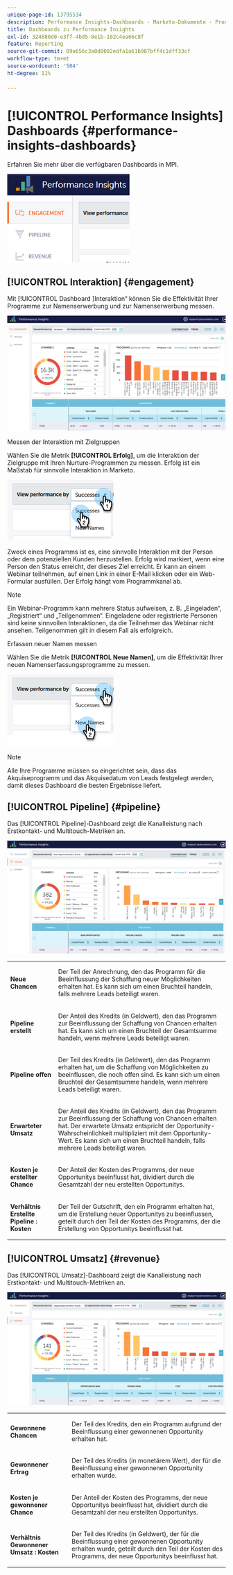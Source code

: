 ```yaml
---
unique-page-id: 13795534
description: Performance Insights-Dashboards - Marketo-Dokumente - Produktdokumentation
title: Dashboards zu Performance Insights
exl-id: 324880d0-e3ff-4bd5-8e1b-102c4ea66c8f
feature: Reporting
source-git-commit: 09a656c3a0d0002edfa1a61b987bff4c1dff33cf
workflow-type: tm+mt
source-wordcount: '504'
ht-degree: 11%

---
```


# [!UICONTROL Performance Insights] Dashboards {#performance-insights-dashboards}

Erfahren Sie mehr über die verfügbaren Dashboards in MPI.

![](assets/1-4.png)

## [!UICONTROL Interaktion] {#engagement}

Mit [!UICONTROL  Dashboard ]Interaktion“ können Sie die Effektivität Ihrer Programme zur Namenserwerbung und zur Namenserwerbung messen.

![](assets/two-3.png)

Messen der Interaktion mit Zielgruppen

Wählen Sie die Metrik **[!UICONTROL Erfolg]**, um die Interaktion der Zielgruppe mit Ihren Nurture-Programmen zu messen. Erfolg ist ein Maßstab für sinnvolle Interaktion in Marketo.

![](assets/3-4.png)

Zweck eines Programms ist es, eine sinnvolle Interaktion mit der Person oder dem potenziellen Kunden herzustellen. Erfolg wird markiert, wenn eine Person den Status erreicht, der dieses Ziel erreicht. Er kann an einem Webinar teilnehmen, auf einen Link in einer E-Mail klicken oder ein Web-Formular ausfüllen. Der Erfolg hängt vom Programmkanal ab.

>[!NOTE]
>
>Ein Webinar-Programm kann mehrere Status aufweisen, z. B. „Eingeladen“, „Registriert“ und „Teilgenommen“. Eingeladene oder registrierte Personen sind keine sinnvollen Interaktionen, da die Teilnehmer das Webinar nicht ansehen. Teilgenommen gilt in diesem Fall als erfolgreich.

Erfassen neuer Namen messen

Wählen Sie die Metrik **[!UICONTROL Neue Namen]**, um die Effektivität Ihrer neuen Namenserfassungsprogramme zu messen.

![](assets/4-3.png)

>[!NOTE]
>
>Alle Ihre Programme müssen so eingerichtet sein, dass das Akquiseprogramm und das Akquisedatum von Leads festgelegt werden, damit dieses Dashboard die besten Ergebnisse liefert.

## [!UICONTROL Pipeline] {#pipeline}

Das [!UICONTROL Pipeline]-Dashboard zeigt die Kanalleistung nach Erstkontakt- und Multitouch-Metriken an.

![](assets/five-1.png)

<table>
 <tbody>
  <tr>
   <td><p><strong><span class="uicontrol">Neue Chancen</span></strong></p></td>
   <td><p>Der Teil der Anrechnung, den das Programm für die Beeinflussung der Schaffung neuer Möglichkeiten erhalten hat. Es kann sich um einen Bruchteil handeln, falls mehrere Leads beteiligt waren.</p></td>
  </tr>
  <tr>
   <td><p><strong><span class="uicontrol">Pipeline erstellt</span></strong></p></td>
   <td><p>Der Anteil des Kredits (in Geldwert), den das Programm zur Beeinflussung der Schaffung von Chancen erhalten hat. Es kann sich um einen Bruchteil der Gesamtsumme handeln, wenn mehrere Leads beteiligt waren.</p></td>
  </tr>
  <tr>
   <td><p><strong><span class="uicontrol">Pipeline offen</span></strong></p></td>
   <td><p>Der Teil des Kredits (in Geldwert), den das Programm erhalten hat, um die Schaffung von Möglichkeiten zu beeinflussen, die noch offen sind. Es kann sich um einen Bruchteil der Gesamtsumme handeln, wenn mehrere Leads beteiligt waren.</p></td>
  </tr>
  <tr>
   <td><p><strong><span class="uicontrol">Erwarteter Umsatz</span></strong></p></td>
   <td><p>Der Anteil des Kredits (in Geldwert), den das Programm zur Beeinflussung der Schaffung von Chancen erhalten hat. Der erwartete Umsatz entspricht der Opportunity-Wahrscheinlichkeit multipliziert mit dem Opportunity-Wert. Es kann sich um einen Bruchteil handeln, falls mehrere Leads beteiligt waren.</p></td>
  </tr>
  <tr>
   <td><p><strong><span class="uicontrol">Kosten je erstellter Chance</span></strong></p></td>
   <td><p>Der Anteil der Kosten des Programms, der neue Opportunitys beeinflusst hat, dividiert durch die Gesamtzahl der neu erstellten Opportunitys.</p></td>
  </tr>
  <tr>
   <td><p><strong><span class="uicontrol">Verhältnis Erstellte Pipeline : Kosten</span></strong></p></td>
   <td><p>Der Teil der Gutschrift, den ein Programm erhalten hat, um die Erstellung neuer Opportunitys zu beeinflussen, geteilt durch den Teil der Kosten des Programms, der die Erstellung von Opportunitys beeinflusst hat.</p></td>
  </tr>
 </tbody>
</table>

## [!UICONTROL Umsatz] {#revenue}

Das [!UICONTROL Umsatz]-Dashboard zeigt die Kanalleistung nach Erstkontakt- und Multitouch-Metriken an.

![](assets/six-1.png)

<table>
 <tbody>
  <tr>
   <td><p><strong><span class="uicontrol">Gewonnene Chancen</span></strong></p></td>
   <td><p>Der Teil des Kredits, den ein Programm aufgrund der Beeinflussung einer gewonnenen Opportunity erhalten hat.</p></td>
  </tr>
  <tr>
   <td><p><strong><span class="uicontrol">Gewonnener Ertrag</span></strong></p></td>
   <td><p>Der Teil des Kredits (in monetärem Wert), der für die Beeinflussung einer gewonnenen Opportunity erhalten wurde.</p></td>
  </tr>
  <tr>
   <td><p><strong><span class="uicontrol">Kosten je gewonnener Chance</span></strong></p></td>
   <td><p>Der Anteil der Kosten des Programms, der neue Opportunitys beeinflusst hat, dividiert durch die Gesamtzahl der neu erstellten Opportunitys.</p></td>
  </tr>
  <tr>
   <td><p><strong><span class="uicontrol">Verhältnis Gewonnener Umsatz : Kosten</span></strong></p></td>
   <td><p>Der Teil des Kredits (in Geldwert), der für die Beeinflussung einer gewonnenen Opportunity erhalten wurde, geteilt durch den Teil der Kosten des Programms, der neue Opportunitys beeinflusst hat.</p></td>
  </tr>
 </tbody>
</table>
